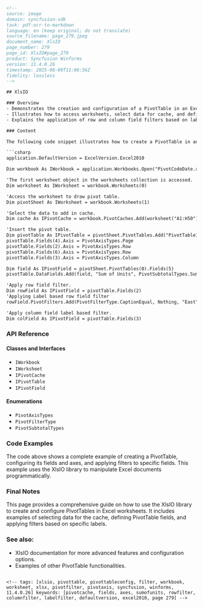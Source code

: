 ```html
<!-- 
source: image
domain: syncfusion-sdk
task: pdf-ocr-to-markdown
language: en (keep original; do not translate)
source_filename: page_279.jpeg
document_name: XlsIO
page_number: 279
page_id: XlsIO#page_279
product: Syncfusion Winforms
version: 11.4.0.26
timestamp: 2025-08-09T11:06:56Z
fidelity: lossless
-->

## XlsIO

### Overview
- Demonstrates the creation and configuration of a PivotTable in an Excel worksheet.
- Illustrates how to access worksheets, select data for cache, and define PivotTable fields and axes.
- Explains the application of row and column field filters based on labels.

### Content

The following code snippet illustrates how to create a PivotTable in an Excel worksheet using the XlsIO library.

```csharp
application.DefaultVersion = ExcelVersion.Excel2010

Dim workbook As IWorkbook = application.Workbooks.Open("PivotCodeDate.xlsx")

'The first worksheet object in the worksheets collection is accessed.
Dim worksheet As IWorksheet = workbook.Worksheets(0)

'Access the worksheet to draw pivot table.
Dim pivotSheet As IWorksheet = workbook.Worksheets(1)

'Select the data to add in cache.
Dim cache As IPivotCache = workbook.PivotCaches.Add(worksheet("A1:H50"))

'Insert the pivot table.
Dim pivotTable As IPivotTable = pivotSheet.PivotTables.Add("PivotTable1", pivotSheet("A1"), cache)
pivotTable.Fields(4).Axis = PivotAxisTypes.Page
pivotTable.Fields(2).Axis = PivotAxisTypes.Row
pivotTable.Fields(6).Axis = PivotAxisTypes.Row
pivotTable.Fields(3).Axis = PivotAxisTypes.Column

Dim field As IPivotField = pivotSheet.PivotTables(0).Fields(5)
pivotTable.DataFields.Add(field, "Sum of Units", PivotSubtotalTypes.Sum)

'Apply row field filter.
Dim rowField As IPivotField = pivotTable.Fields(2)
'Applying Label based row field filter
rowField.PivotFilters.Add(PivotFilterType.CaptionEqual, Nothing, "East", Nothing)

'Apply column field label based filter.
Dim colField As IPivotField = pivotTable.Fields(3)
```

### API Reference

#### Classes and Interfaces
- `IWorkbook`
- `IWorksheet`
- `IPivotCache`
- `IPivotTable`
- `IPivotField`

#### Enumerations
- `PivotAxisTypes`
- `PivotFilterType`
- `PivotSubtotalTypes`

### Code Examples

The code above shows a complete example of creating a PivotTable, configuring its fields and axes, and applying filters to specific fields. This example uses the XlsIO library to manipulate Excel documents programmatically.

### Final Notes

This page provides a comprehensive guide on how to use the XlsIO library to create and configure PivotTables in Excel worksheets. It includes examples of selecting data for the cache, defining PivotTable fields, and applying filters based on specific labels.

### See also:
- XlsIO documentation for more advanced features and configuration options.
- Examples of other PivotTable functionalities.
```

<!-- tags: [xlsio, pivottable, pivottableconfig, filter, workbook, worksheet, xlsx, pivotfilter, pivotaxis, syncfusion, winforms, 11.4.0.26] keywords: [pivotcache, fields, axes, sumofunits, rowfilter, columnfilter, labelfilter, defaultversion, excel2010, page 279] -->
```